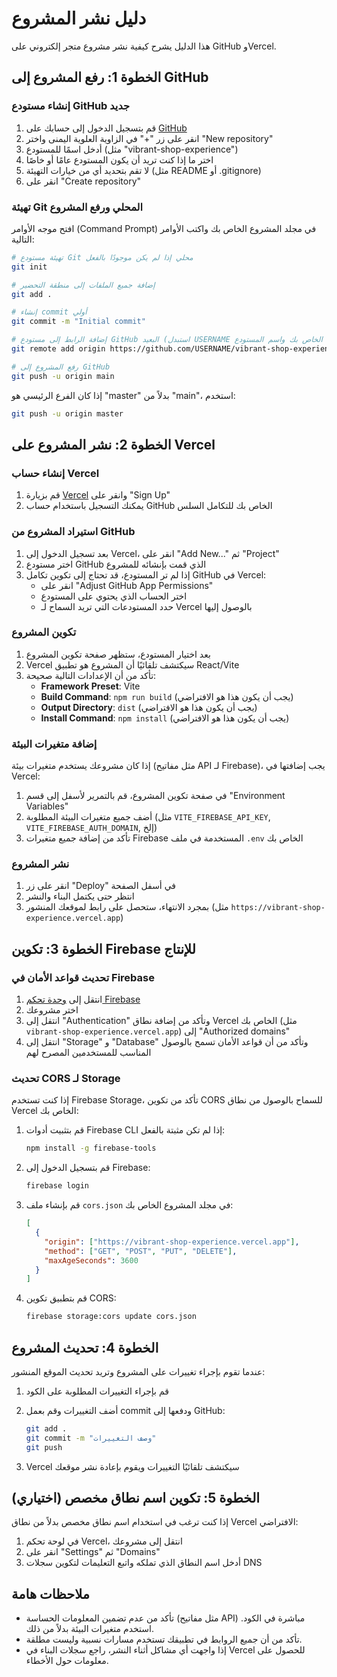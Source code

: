 # دليل نشر المشروع

هذا الدليل يشرح كيفية نشر مشروع متجر إلكتروني على GitHub وVercel.

## الخطوة 1: رفع المشروع إلى GitHub

### إنشاء مستودع GitHub جديد

1. قم بتسجيل الدخول إلى حسابك على [GitHub](https://github.com/)
2. انقر على زر "+" في الزاوية العلوية اليمنى واختر "New repository"
3. أدخل اسمًا للمستودع (مثل "vibrant-shop-experience")
4. اختر ما إذا كنت تريد أن يكون المستودع عامًا أو خاصًا
5. لا تقم بتحديد أي من خيارات التهيئة (مثل README أو .gitignore)
6. انقر على "Create repository"

### تهيئة Git المحلي ورفع المشروع

افتح موجه الأوامر (Command Prompt) في مجلد المشروع الخاص بك واكتب الأوامر التالية:

```bash
# تهيئة مستودع Git محلي إذا لم يكن موجودًا بالفعل
git init

# إضافة جميع الملفات إلى منطقة التحضير
git add .

# إنشاء commit أولي
git commit -m "Initial commit"

# إضافة الرابط إلى مستودع GitHub البعيد (استبدل USERNAME بإسم المستخدم الخاص بك واسم المستودع)
git remote add origin https://github.com/USERNAME/vibrant-shop-experience.git

# رفع المشروع إلى GitHub
git push -u origin main
```

إذا كان الفرع الرئيسي هو "master" بدلاً من "main"، استخدم:

```bash
git push -u origin master
```

## الخطوة 2: نشر المشروع على Vercel

### إنشاء حساب Vercel

1. قم بزيارة [Vercel](https://vercel.com/) وانقر على "Sign Up"
2. يمكنك التسجيل باستخدام حساب GitHub الخاص بك للتكامل السلس

### استيراد المشروع من GitHub

1. بعد تسجيل الدخول إلى Vercel، انقر على "Add New..." ثم "Project"
2. اختر مستودع GitHub الذي قمت بإنشائه للمشروع
3. إذا لم تر المستودع، قد تحتاج إلى تكوين تكامل GitHub في Vercel:
   - انقر على "Adjust GitHub App Permissions"
   - اختر الحساب الذي يحتوي على المستودع
   - حدد المستودعات التي تريد السماح لـ Vercel بالوصول إليها

### تكوين المشروع

1. بعد اختيار المستودع، ستظهر صفحة تكوين المشروع
2. Vercel سيكتشف تلقائيًا أن المشروع هو تطبيق React/Vite
3. تأكد من أن الإعدادات التالية صحيحة:
   - **Framework Preset**: Vite
   - **Build Command**: `npm run build` (يجب أن يكون هذا هو الافتراضي)
   - **Output Directory**: `dist` (يجب أن يكون هذا هو الافتراضي)
   - **Install Command**: `npm install` (يجب أن يكون هذا هو الافتراضي)

### إضافة متغيرات البيئة

إذا كان مشروعك يستخدم متغيرات بيئة (مثل مفاتيح API لـ Firebase)، يجب إضافتها في Vercel:

1. في صفحة تكوين المشروع، قم بالتمرير لأسفل إلى قسم "Environment Variables"
2. أضف جميع متغيرات البيئة المطلوبة (مثل `VITE_FIREBASE_API_KEY`, `VITE_FIREBASE_AUTH_DOMAIN`, إلخ)
3. تأكد من إضافة جميع متغيرات Firebase المستخدمة في ملف `.env` الخاص بك

### نشر المشروع

1. انقر على زر "Deploy" في أسفل الصفحة
2. انتظر حتى يكتمل البناء والنشر
3. بمجرد الانتهاء، ستحصل على رابط لموقعك المنشور (مثل `https://vibrant-shop-experience.vercel.app`)

## الخطوة 3: تكوين Firebase للإنتاج

### تحديث قواعد الأمان في Firebase

1. انتقل إلى [وحدة تحكم Firebase](https://console.firebase.google.com/)
2. اختر مشروعك
3. انتقل إلى "Authentication" وتأكد من إضافة نطاق Vercel الخاص بك (مثل `vibrant-shop-experience.vercel.app`) إلى "Authorized domains"
4. انتقل إلى "Storage" و "Database" وتأكد من أن قواعد الأمان تسمح بالوصول المناسب للمستخدمين المصرح لهم

### تحديث CORS لـ Storage

إذا كنت تستخدم Firebase Storage، تأكد من تكوين CORS للسماح بالوصول من نطاق Vercel الخاص بك:

1. قم بتثبيت أدوات Firebase CLI إذا لم تكن مثبتة بالفعل:
   ```bash
   npm install -g firebase-tools
   ```

2. قم بتسجيل الدخول إلى Firebase:
   ```bash
   firebase login
   ```

3. قم بإنشاء ملف `cors.json` في مجلد المشروع الخاص بك:
   ```json
   [
     {
       "origin": ["https://vibrant-shop-experience.vercel.app"],
       "method": ["GET", "POST", "PUT", "DELETE"],
       "maxAgeSeconds": 3600
     }
   ]
   ```

4. قم بتطبيق تكوين CORS:
   ```bash
   firebase storage:cors update cors.json
   ```

## الخطوة 4: تحديث المشروع

عندما تقوم بإجراء تغييرات على المشروع وتريد تحديث الموقع المنشور:

1. قم بإجراء التغييرات المطلوبة على الكود
2. أضف التغييرات وقم بعمل commit ودفعها إلى GitHub:
   ```bash
   git add .
   git commit -m "وصف التغييرات"
   git push
   ```

3. Vercel سيكتشف تلقائيًا التغييرات ويقوم بإعادة نشر موقعك

## الخطوة 5: تكوين اسم نطاق مخصص (اختياري)

إذا كنت ترغب في استخدام اسم نطاق مخصص بدلاً من نطاق Vercel الافتراضي:

1. في لوحة تحكم Vercel، انتقل إلى مشروعك
2. انقر على "Settings" ثم "Domains"
3. أدخل اسم النطاق الذي تملكه واتبع التعليمات لتكوين سجلات DNS

## ملاحظات هامة

- تأكد من عدم تضمين المعلومات الحساسة (مثل مفاتيح API) مباشرة في الكود. استخدم متغيرات البيئة بدلاً من ذلك.
- تأكد من أن جميع الروابط في تطبيقك تستخدم مسارات نسبية وليست مطلقة.
- إذا واجهت أي مشاكل أثناء النشر، راجع سجلات البناء في Vercel للحصول على معلومات حول الأخطاء.